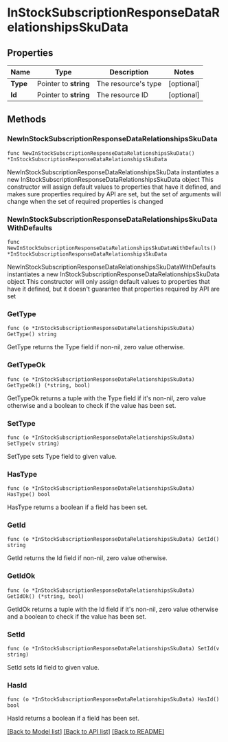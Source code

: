# InStockSubscriptionResponseDataRelationshipsSkuData

## Properties

Name | Type | Description | Notes
------------ | ------------- | ------------- | -------------
**Type** | Pointer to **string** | The resource&#39;s type | [optional] 
**Id** | Pointer to **string** | The resource ID | [optional] 

## Methods

### NewInStockSubscriptionResponseDataRelationshipsSkuData

`func NewInStockSubscriptionResponseDataRelationshipsSkuData() *InStockSubscriptionResponseDataRelationshipsSkuData`

NewInStockSubscriptionResponseDataRelationshipsSkuData instantiates a new InStockSubscriptionResponseDataRelationshipsSkuData object
This constructor will assign default values to properties that have it defined,
and makes sure properties required by API are set, but the set of arguments
will change when the set of required properties is changed

### NewInStockSubscriptionResponseDataRelationshipsSkuDataWithDefaults

`func NewInStockSubscriptionResponseDataRelationshipsSkuDataWithDefaults() *InStockSubscriptionResponseDataRelationshipsSkuData`

NewInStockSubscriptionResponseDataRelationshipsSkuDataWithDefaults instantiates a new InStockSubscriptionResponseDataRelationshipsSkuData object
This constructor will only assign default values to properties that have it defined,
but it doesn't guarantee that properties required by API are set

### GetType

`func (o *InStockSubscriptionResponseDataRelationshipsSkuData) GetType() string`

GetType returns the Type field if non-nil, zero value otherwise.

### GetTypeOk

`func (o *InStockSubscriptionResponseDataRelationshipsSkuData) GetTypeOk() (*string, bool)`

GetTypeOk returns a tuple with the Type field if it's non-nil, zero value otherwise
and a boolean to check if the value has been set.

### SetType

`func (o *InStockSubscriptionResponseDataRelationshipsSkuData) SetType(v string)`

SetType sets Type field to given value.

### HasType

`func (o *InStockSubscriptionResponseDataRelationshipsSkuData) HasType() bool`

HasType returns a boolean if a field has been set.

### GetId

`func (o *InStockSubscriptionResponseDataRelationshipsSkuData) GetId() string`

GetId returns the Id field if non-nil, zero value otherwise.

### GetIdOk

`func (o *InStockSubscriptionResponseDataRelationshipsSkuData) GetIdOk() (*string, bool)`

GetIdOk returns a tuple with the Id field if it's non-nil, zero value otherwise
and a boolean to check if the value has been set.

### SetId

`func (o *InStockSubscriptionResponseDataRelationshipsSkuData) SetId(v string)`

SetId sets Id field to given value.

### HasId

`func (o *InStockSubscriptionResponseDataRelationshipsSkuData) HasId() bool`

HasId returns a boolean if a field has been set.


[[Back to Model list]](../README.md#documentation-for-models) [[Back to API list]](../README.md#documentation-for-api-endpoints) [[Back to README]](../README.md)


